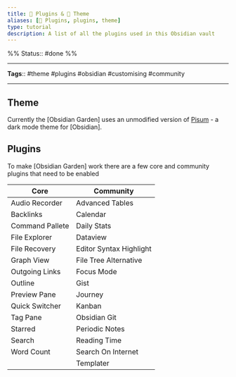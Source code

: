 ```yaml
---
title: 🔌 Plugins & 🌈 Theme
aliases: [🔌 Plugins, plugins, theme]
type: tutorial
description: A list of all the plugins used in this Obsidian vault
---
```

%%
Status:: #done 
%%

---
**Tags**:: #theme #plugins #obsidian #customising #community 

---

## Theme

Currently the [Obsidian Garden] uses an unmodified version of [Pisum](https://github.com/GuangluWu/obsidian-pisum) - a dark mode theme for [Obsidian].

## Plugins

To make [Obsidian Garden] work there are a few core and community plugins that need to be enabled

| Core            | Community               |
| --------------- | ----------------------- |
| Audio Recorder  | Advanced Tables         |
| Backlinks       | Calendar                |
| Command Pallete | Daily Stats             |
| File Explorer   | Dataview                |
| File Recovery   | Editor Syntax Highlight |
| Graph View      | File Tree Alternative   |
| Outgoing Links  | Focus Mode              |
| Outline         | Gist                    |
| Preview Pane    | Journey                 |
| Quick Switcher  | Kanban                  |
| Tag Pane        | Obsidian Git            |
| Starred         | Periodic Notes          |
| Search          | Reading Time            |
| Word Count      | Search On Internet      |
|                 | Templater               |

